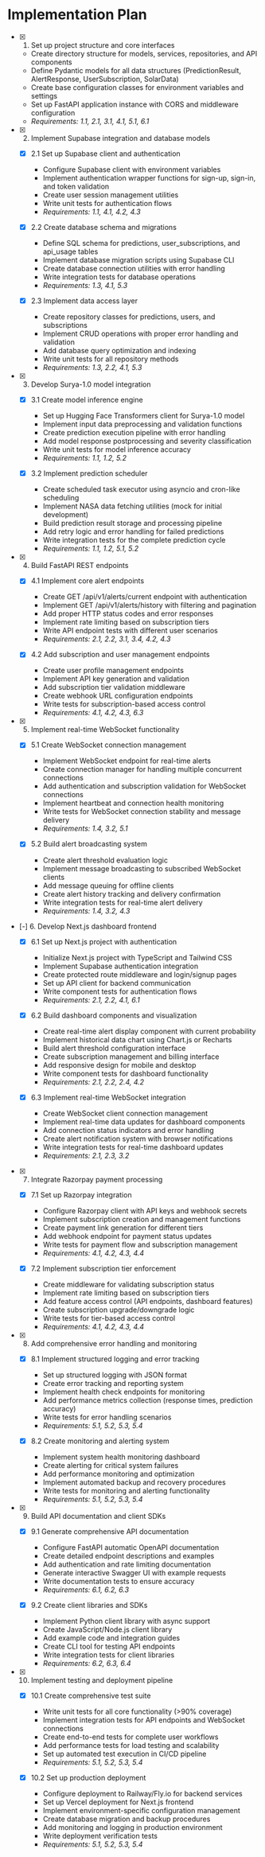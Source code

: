 # Implementation Plan

- [x] 1. Set up project structure and core interfaces





  - Create directory structure for models, services, repositories, and API components
  - Define Pydantic models for all data structures (PredictionResult, AlertResponse, UserSubscription, SolarData)
  - Create base configuration classes for environment variables and settings
  - Set up FastAPI application instance with CORS and middleware configuration
  - _Requirements: 1.1, 2.1, 3.1, 4.1, 5.1, 6.1_

- [x] 2. Implement Supabase integration and database models





  - [x] 2.1 Set up Supabase client and authentication


    - Configure Supabase client with environment variables
    - Implement authentication wrapper functions for sign-up, sign-in, and token validation
    - Create user session management utilities
    - Write unit tests for authentication flows
    - _Requirements: 1.1, 4.1, 4.2, 4.3_

  - [x] 2.2 Create database schema and migrations


    - Define SQL schema for predictions, user_subscriptions, and api_usage tables
    - Implement database migration scripts using Supabase CLI
    - Create database connection utilities with error handling
    - Write integration tests for database operations
    - _Requirements: 1.3, 4.1, 5.3_

  - [x] 2.3 Implement data access layer


    - Create repository classes for predictions, users, and subscriptions
    - Implement CRUD operations with proper error handling and validation
    - Add database query optimization and indexing
    - Write unit tests for all repository methods
    - _Requirements: 1.3, 2.2, 4.1, 5.3_

- [x] 3. Develop Surya-1.0 model integration




  - [x] 3.1 Create model inference engine


    - Set up Hugging Face Transformers client for Surya-1.0 model
    - Implement input data preprocessing and validation functions
    - Create prediction execution pipeline with error handling
    - Add model response postprocessing and severity classification
    - Write unit tests for model inference accuracy
    - _Requirements: 1.1, 1.2, 5.2_

  - [x] 3.2 Implement prediction scheduler


    - Create scheduled task executor using asyncio and cron-like scheduling
    - Implement NASA data fetching utilities (mock for initial development)
    - Build prediction result storage and processing pipeline
    - Add retry logic and error handling for failed predictions
    - Write integration tests for the complete prediction cycle
    - _Requirements: 1.1, 1.2, 5.1, 5.2_

- [x] 4. Build FastAPI REST endpoints




  - [x] 4.1 Implement core alert endpoints


    - Create GET /api/v1/alerts/current endpoint with authentication
    - Implement GET /api/v1/alerts/history with filtering and pagination
    - Add proper HTTP status codes and error responses
    - Implement rate limiting based on subscription tiers
    - Write API endpoint tests with different user scenarios
    - _Requirements: 2.1, 2.2, 3.1, 3.4, 4.2, 4.3_

  - [x] 4.2 Add subscription and user management endpoints


    - Create user profile management endpoints
    - Implement API key generation and validation
    - Add subscription tier validation middleware
    - Create webhook URL configuration endpoints
    - Write tests for subscription-based access control
    - _Requirements: 4.1, 4.2, 4.3, 6.3_

- [x] 5. Implement real-time WebSocket functionality







  - [x] 5.1 Create WebSocket connection management


    - Implement WebSocket endpoint for real-time alerts
    - Create connection manager for handling multiple concurrent connections
    - Add authentication and subscription validation for WebSocket connections
    - Implement heartbeat and connection health monitoring
    - Write tests for WebSocket connection stability and message delivery
    - _Requirements: 1.4, 3.2, 5.1_

  - [x] 5.2 Build alert broadcasting system


    - Create alert threshold evaluation logic
    - Implement message broadcasting to subscribed WebSocket clients
    - Add message queuing for offline clients
    - Create alert history tracking and delivery confirmation
    - Write integration tests for real-time alert delivery
    - _Requirements: 1.4, 3.2, 4.3_

- [-] 6. Develop Next.js dashboard frontend


  - [x] 6.1 Set up Next.js project with authentication



    - Initialize Next.js project with TypeScript and Tailwind CSS
    - Implement Supabase authentication integration
    - Create protected route middleware and login/signup pages
    - Set up API client for backend communication
    - Write component tests for authentication flows
    - _Requirements: 2.1, 2.2, 4.1, 6.1_

  - [x] 6.2 Build dashboard components and visualization





    - Create real-time alert display component with current probability
    - Implement historical data chart using Chart.js or Recharts
    - Build alert threshold configuration interface
    - Create subscription management and billing interface
    - Add responsive design for mobile and desktop
    - Write component tests for dashboard functionality
    - _Requirements: 2.1, 2.2, 2.4, 4.2_

  - [x] 6.3 Implement real-time WebSocket integration





    - Create WebSocket client connection management
    - Implement real-time data updates for dashboard components
    - Add connection status indicators and error handling
    - Create alert notification system with browser notifications
    - Write integration tests for real-time dashboard updates
    - _Requirements: 2.1, 2.3, 3.2_

- [x] 7. Integrate Razorpay payment processing




  - [x] 7.1 Set up Razorpay integration


    - Configure Razorpay client with API keys and webhook secrets
    - Implement subscription creation and management functions
    - Create payment link generation for different tiers
    - Add webhook endpoint for payment status updates
    - Write tests for payment flow and subscription management
    - _Requirements: 4.1, 4.2, 4.3, 4.4_

  - [x] 7.2 Implement subscription tier enforcement


    - Create middleware for validating subscription status
    - Implement rate limiting based on subscription tiers
    - Add feature access control (API endpoints, dashboard features)
    - Create subscription upgrade/downgrade logic
    - Write tests for tier-based access control
    - _Requirements: 4.1, 4.2, 4.3, 4.4_

- [x] 8. Add comprehensive error handling and monitoring




  - [x] 8.1 Implement structured logging and error tracking


    - Set up structured logging with JSON format
    - Create error tracking and reporting system
    - Implement health check endpoints for monitoring
    - Add performance metrics collection (response times, prediction accuracy)
    - Write tests for error handling scenarios
    - _Requirements: 5.1, 5.2, 5.3, 5.4_

  - [x] 8.2 Create monitoring and alerting system


    - Implement system health monitoring dashboard
    - Create alerting for critical system failures
    - Add performance monitoring and optimization
    - Implement automated backup and recovery procedures
    - Write tests for monitoring and alerting functionality
    - _Requirements: 5.1, 5.2, 5.3, 5.4_

- [x] 9. Build API documentation and client SDKs















  - [x] 9.1 Generate comprehensive API documentation






    - Configure FastAPI automatic OpenAPI documentation
    - Create detailed endpoint descriptions and examples
    - Add authentication and rate limiting documentation
    - Generate interactive Swagger UI with example requests
    - Write documentation tests to ensure accuracy
    - _Requirements: 6.1, 6.2, 6.3_

  - [x] 9.2 Create client libraries and SDKs





    - Implement Python client library with async support
    - Create JavaScript/Node.js client library
    - Add example code and integration guides
    - Create CLI tool for testing API endpoints
    - Write integration tests for client libraries
    - _Requirements: 6.2, 6.3, 6.4_

- [x] 10. Implement testing and deployment pipeline







 

  - [x] 10.1 Create comprehensive test suite





    - Write unit tests for all core functionality (>90% coverage)
    - Implement integration tests for API endpoints and WebSocket connections
    - Create end-to-end tests for complete user workflows
    - Add performance tests for load testing and scalability
    - Set up automated test execution in CI/CD pipeline
    - _Requirements: 5.1, 5.2, 5.3, 5.4_

  - [x] 10.2 Set up production deployment


    - Configure deployment to Railway/Fly.io for backend services
    - Set up Vercel deployment for Next.js frontend
    - Implement environment-specific configuration management
    - Create database migration and backup procedures
    - Add monitoring and logging in production environment
    - Write deployment verification tests
    - _Requirements: 5.1, 5.2, 5.3, 5.4_